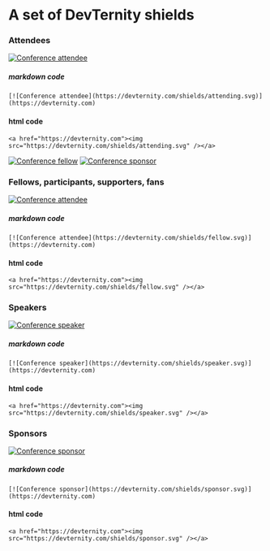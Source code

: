 # A set of DevTernity shields

### Attendees

[![Conference attendee](https://devternity.com/shields/attending.svg)](https://devternity.com)

##### markdown code
```
[![Conference attendee](https://devternity.com/shields/attending.svg)](https://devternity.com)
```

#### html code
```
<a href="https://devternity.com"><img src="https://devternity.com/shields/attending.svg" /></a>
```

[![Conference fellow](https://devternity.com/shields/fellow.svg)](https://devternity.com)
[![Conference sponsor](https://devternity.com/shields/sponsor.svg)](https://devternity.com)


### Fellows, participants, supporters, fans 

[![Conference attendee](https://devternity.com/shields/fellow.svg)](https://devternity.com)

##### markdown code
```
[![Conference attendee](https://devternity.com/shields/fellow.svg)](https://devternity.com)
```

#### html code
```
<a href="https://devternity.com"><img src="https://devternity.com/shields/fellow.svg" /></a>
```

### Speakers

[![Conference speaker](https://devternity.com/shields/speaker.svg)](https://devternity.com)

##### markdown code
```
[![Conference speaker](https://devternity.com/shields/speaker.svg)](https://devternity.com)
```

#### html code
```
<a href="https://devternity.com"><img src="https://devternity.com/shields/speaker.svg" /></a>
```



### Sponsors

[![Conference sponsor](https://devternity.com/shields/sponsor.svg)](https://devternity.com)

##### markdown code
```
[![Conference sponsor](https://devternity.com/shields/sponsor.svg)](https://devternity.com)
```

#### html code
```
<a href="https://devternity.com"><img src="https://devternity.com/shields/sponsor.svg" /></a>
```
